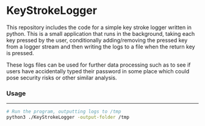 # KeyStrokeLogger

This repository includes the code for a simple key stroke logger written in python. This is a small application that runs in the background, taking each key pressed by the user, conditionally adding/removing the pressed key from a logger stream and then writing the logs to a file when the return key is pressed.

These logs files can be used for further data processing such as to see if users have accidentally typed their password in some place which could pose security risks or other similar analysis.

### Usage

---

```bash
# Run the program, outputting logs to /tmp
python3 ./KeyStrokeLogger -output-folder /tmp
```
